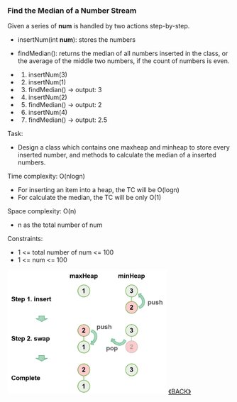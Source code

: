 ### Find the Median of a Number Stream

Given a series of **num** is handled by two actions step-by-step.

- insertNum(int **num**): stores the numbers
- findMedian(): returns the median of all numbers inserted in the class, or the average of the middle two numbers, if the count of numbers is even.

- 1. insertNum(3)
- 2. insertNum(1)
- 3. findMedian() -> output: 3
- 4. insertNum(2)
- 5. findMedian() -> output: 2
- 6. insertNum(4)
- 7. findMedian() -> output: 2.5

Task:
- Design a class which contains one maxheap and minheap to store every inserted number, and methods to calculate the median of a inserted numbers.

Time complexity: O(nlogn)
- For inserting an item into a heap, the TC will be O(logn)
- For calculate the median, the TC will be only O(1)

Space complexity: O(n)
- n as the total number of num

Constraints:
- 1 <= total number of num <= 100
- 1 <= num <= 100

<img src="../images/2022-07-05_002241.png" height="280">
<a class="return" href="../README.md" style="text-align:right;"> 《BACK》 </a>
